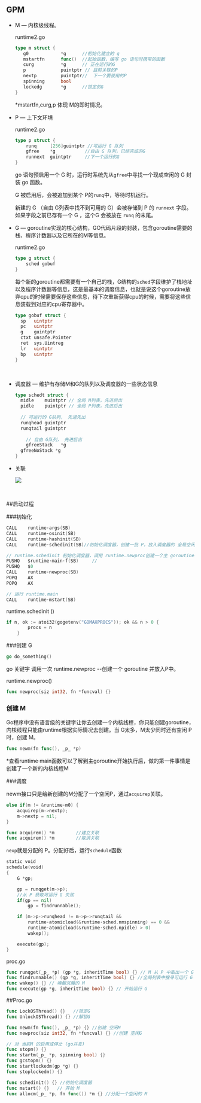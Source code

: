 ## GPM

- M  — 内核级线程。

  runtime2.go

  ```Go
  type m struct {
     g0            *g      //初始化建立的 g
     mstartfn      func()  //起始函数，编写 go 语句时携带的函数
     curg          *g      // 正在运行的G
     p             puintptr // 目前关联的P
     nextp         puintptr//  下一个要使用的P
     spinning      bool 
     lockedg       *g      //锁定的G
  }
  ```

  *mstartfn,curg,p 体现 M的即时情况。

- P — 上下文环境   

  runtime2.go

  ```go
  type p struct {
      runq     [256]guintptr //可运行 G 队列
      gfree    *g           //自由 G 队列，已经完成的G
      runnext  guintptr     //下一个运行的G
  }
  ```

   go 语句预启用一个 G 时，运行时系统先从```gfree```中寻找一个现成空闲的 G 封装 go 函数。

  G 被启用后，会被追加到某个 P的```runq```中，等待时机运行。

  新建的 G （自由 G列表中找不到可用的 G）会被存储到 P 的 ```runnext``` 字段。如果字段之前已存有一个 G ，这个G 会被放在 ```runq``` 的末尾。

- G — goroutine实现的核心结构，GO代码片段的封装，包含goroutine需要的栈、程序计数器以及它所在的M等信息。

  runtime2.go

  ```go
  type g struct {
      sched gobuf
  }
  ```

  每个新的goroutine都需要有一个自己的栈，G结构的`sched`字段维护了栈地址以及程序计数器等信息，这是最基本的调度信息，也就是说这个goroutine放弃cpu的时候需要保存这些信息，待下次重新获得cpu的时候，需要将这些信息装载到对应的cpu寄存器中。

  ```go
  type gobuf struct {
  	sp   uintptr
  	pc   uintptr
  	g    guintptr
  	ctxt unsafe.Pointer 
  	ret  sys.Uintreg
  	lr   uintptr
  	bp   uintptr 
  }
  ```

  ​

- 调度器 — 维护有存储M和G的队列以及调度器的一些状态信息

  ```go
  type schedt struct {
  	midle    muintptr // 全局 M列表，先进后出
  	pidle    puintptr // 全局 P列表，先进后出
      
  	// 可运行的 G队列， 先进先出
  	runqhead guintptr 
  	runqtail guintptr
      
      // 自由 G队列， 先进后出
      gfreeStack   *g
  	gfreeNoStack *g
  }
  ```

- 关联

  ![](https://pic3.zhimg.com/80/67f09d490f69eec14c1824d939938e14_hd.jpg)

  ​

##启动过程

###初始化

```go
CALL	runtime·args(SB)
CALL	runtime·osinit(SB)
CALL	runtime·hashinit(SB)
CALL	runtime·schedinit(SB)//初始化调度器，创建一批 P，放入调度器的 全局空闲 p 列表中

// runtime.schedinit 初始化调度器，调用 runtime.newproc创建一个主 goroutine。
PUSHQ	$runtime·main·f(SB)		// 
PUSHQ	$0			
CALL	runtime·newproc(SB)
POPQ	AX
POPQ	AX

// 运行 runtime.main
CALL	runtime·mstart(SB)
```

runtime.schedinit ()

```go
if n, ok := atoi32(gogetenv("GOMAXPROCS")); ok && n > 0 {
		procs = n
	}
```

###创建 G

```go
go do_something()
```

go 关键字 调用一次 runtime.newproc --创建一个 goroutine 并放入P中。

runtime.newproc()

```go
func newproc(siz int32, fn *funcval) {}
```

### 创建 M

Go程序中没有语言级的关键字让你去创建一个内核线程，你只能创建goroutine，内核线程只能由runtime根据实际情况去创建。当 G太多，M太少同时还有空闲 P时，创建 M。

```go
func newm(fn func(), _p_ *p)
```

*查看runtime·main函数可以了解到主goroutine开始执行后，做的第一件事情是创建了一个新的内核线程M

###调度

newm接口只是给新创建的M分配了一个空闲P，通过```acquirep```关联。

```go
else if(m != &runtime·m0) {
	acquirep(m->nextp);
	m->nextp = nil;
}
```

```go
func acquirem() *m        //建立关联
func acquirem() *m        //取消关联
```

```nexp```就是分配的 P。分配好后，运行```schedule```函数

```go
static void
schedule(void)
{
	G *gp;

	gp = runqget(m->p);
    //从 P 获取可运行 G 失败
	if(gp == nil)
		gp = findrunnable();

	if (m->p->runqhead != m->p->runqtail &&
		runtime·atomicload(&runtime·sched.nmspinning) == 0 &&
		runtime·atomicload(&runtime·sched.npidle) > 0) 
		wakep();

	execute(gp);
}
```

proc.go

```go
func runqget(_p_ *p) (gp *g, inheritTime bool) {} // M 从 P 中取出一个 G
func findrunnable() (gp *g, inheritTime bool) {} //全局列表中搜寻可运行 G
func wakep() {} // 唤醒沉睡的 M 
func execute(gp *g, inheritTime bool) {} // 开始运行 G
```

##Proc.go

```go
func LockOSThread() {}   //锁定G 
func UnlockOSThread() {} //解锁G

func newm(fn func(), _p_ *p) {} //创建 空闲M
func newproc(siz int32, fn *funcval) {} //创建 空闲G

// 对 当前M 的启用或停止 (go并发)
func stopm() {}
func startm(_p_ *p, spinning bool) {}
func gcstopm() {}
func startlockedm(gp *g) {}
func stoplockedm() {}

func schedinit() {} //初始化调度器
func mstart() {}   // 开始 M
func allocm(_p_ *p, fn func()) *m {} //分配一个空闲的 M
```


